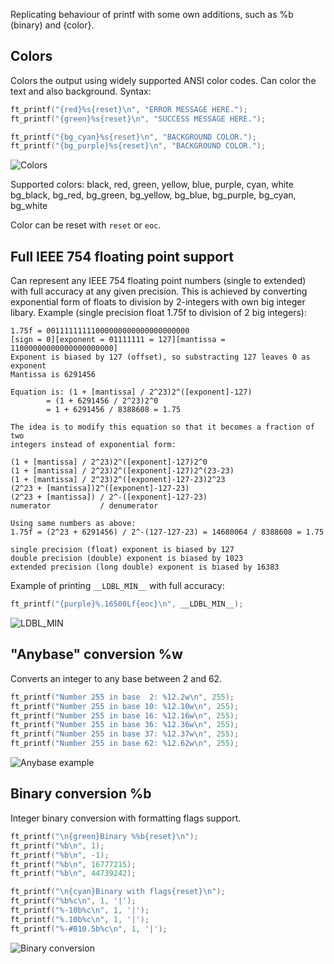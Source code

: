 Replicating behaviour of printf with some own additions, such as %b (binary) and {color}.

## Colors
Colors the output using widely supported ANSI color codes. Can color the text and also background. Syntax:
```c
ft_printf("{red}%s{reset}\n", "ERROR MESSAGE HERE.");
ft_printf("{green}%s{reset}\n", "SUCCESS MESSAGE HERE.");

ft_printf("{bg_cyan}%s{reset}\n", "BACKGROUND COLOR.");
ft_printf("{bg_purple}%s{reset}\n", "BACKGROUND COLOR.");
```
<img src="https://i.imgur.com/KN7tz2d.png" alt="Colors">

Supported colors:
black, red, green, yellow, blue, purple, cyan, white
bg_black, bg_red, bg_green, bg_yellow, bg_blue, bg_purple, bg_cyan, bg_white

Color can be reset with ```reset``` or ```eoc```.

## Full IEEE 754 floating point support
Can represent any IEEE 754 floating point numbers (single to extended) with full accuracy at any given precision. This is achieved by converting exponential form of floats to division by 2-integers with own big integer libary. 
Example (single precision float 1.75f to division of 2 big integers):


    1.75f = 00111111111000000000000000000000
    [sign = 0][exponent = 01111111 = 127][mantissa = 11000000000000000000000]
    Exponent is biased by 127 (offset), so substracting 127 leaves 0 as exponent
    Mantissa is 6291456

    Equation is: (1 + [mantissa] / 2^23)2^([exponent]-127)
            = (1 + 6291456 / 2^23)2^0
            = 1 + 6291456 / 8388608 = 1.75

    The idea is to modify this equation so that it becomes a fraction of two
    integers instead of exponential form:

    (1 + [mantissa] / 2^23)2^([exponent]-127)2^0
    (1 + [mantissa] / 2^23)2^([exponent]-127)2^(23-23)
    (1 + [mantissa] / 2^23)2^([exponent]-127-23)2^23
    (2^23 + [mantissa])2^([exponent]-127-23)
    (2^23 + [mantissa]) / 2^-([exponent]-127-23)
    numerator           / denumerator

    Using same numbers as above:
    1.75f = (2^23 + 6291456) / 2^-(127-127-23) = 14680064 / 8388608 = 1.75

    single precision (float) exponent is biased by 127
    double precision (double) exponent is biased by 1023
    extended precision (long double) exponent is biased by 16383

Example of printing ```__LDBL_MIN__``` with full accuracy:

```c
ft_printf("{purple}%.16500Lf{eoc}\n", __LDBL_MIN__);
```

<img src="https://i.imgur.com/Fnobhwt.png" alt="LDBL_MIN">

## "Anybase" conversion %w
Converts an integer to any base between 2 and 62.
```c
ft_printf("Number 255 in base  2: %12.2w\n", 255);
ft_printf("Number 255 in base 10: %12.10w\n", 255);
ft_printf("Number 255 in base 16: %12.16w\n", 255);
ft_printf("Number 255 in base 36: %12.36w\n", 255);
ft_printf("Number 255 in base 37: %12.37w\n", 255);
ft_printf("Number 255 in base 62: %12.62w\n", 255);
```

<img src="https://i.imgur.com/cuWtKpe.png" alt="Anybase example">

## Binary conversion %b
Integer binary conversion with formatting flags support.
```c
ft_printf("\n{green}Binary %%b{reset}\n");
ft_printf("%b\n", 1);
ft_printf("%b\n", -1);
ft_printf("%b\n", 16777215);
ft_printf("%b\n", 44739242);

ft_printf("\n{cyan}Binary with flags{reset}\n");
ft_printf("%b%c\n", 1, '|');
ft_printf("%-10b%c\n", 1, '|');
ft_printf("%.10b%c\n", 1, '|');
ft_printf("%-#010.5b%c\n", 1, '|');
```

<img src="https://i.imgur.com/cuWtKpe.png" alt="Binary conversion">